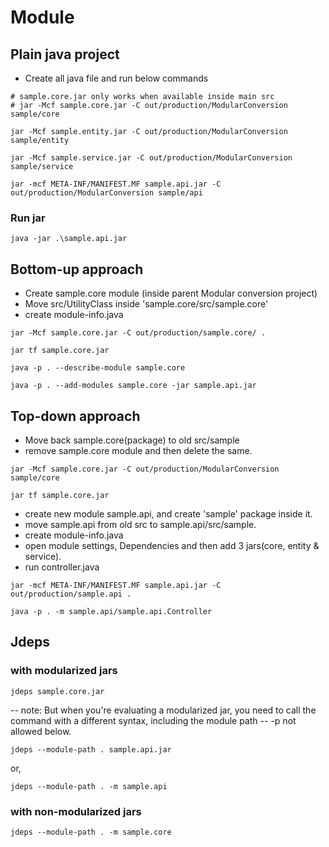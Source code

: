 # Module

## Plain java project

- Create all java file and run below commands

```shell
# sample.core.jar only works when available inside main src
# jar -Mcf sample.core.jar -C out/production/ModularConversion sample/core

jar -Mcf sample.entity.jar -C out/production/ModularConversion sample/entity

jar -Mcf sample.service.jar -C out/production/ModularConversion sample/service

jar -mcf META-INF/MANIFEST.MF sample.api.jar -C out/production/ModularConversion sample/api
```

### Run jar

```shell
java -jar .\sample.api.jar
```

## Bottom-up approach

- Create sample.core module (inside parent Modular conversion project)
- Move src/UtilityClass inside 'sample.core/src/sample.core'
- create module-info.java

```shell
jar -Mcf sample.core.jar -C out/production/sample.core/ .
```

```shell
jar tf sample.core.jar
```

```shell
java -p . --describe-module sample.core
```

```shell
java -p . --add-modules sample.core -jar sample.api.jar
```

## Top-down approach

- Move back sample.core(package) to old src/sample
- remove sample.core module and then delete the same.

```shell
jar -Mcf sample.core.jar -C out/production/ModularConversion sample/core
```

```shell
jar tf sample.core.jar
```

- create new module sample.api, and create 'sample' package inside it.
- move sample.api from old src to sample.api/src/sample.
- create module-info.java
- open module settings, Dependencies and then add 3 jars(core, entity & service).
- run controller.java

```shell
jar -mcf META-INF/MANIFEST.MF sample.api.jar -C out/production/sample.api .
```

```shell
java -p . -m sample.api/sample.api.Controller
```

## Jdeps

### with modularized jars

```shell
jdeps sample.core.jar
```

-- note: But when you're evaluating a modularized jar, you need to call the command with a different syntax, including
the module path
-- -p not allowed below.

```shell
jdeps --module-path . sample.api.jar
```

or,

```shell
jdeps --module-path . -m sample.api
```

### with non-modularized jars

```shell
jdeps --module-path . -m sample.core
```
